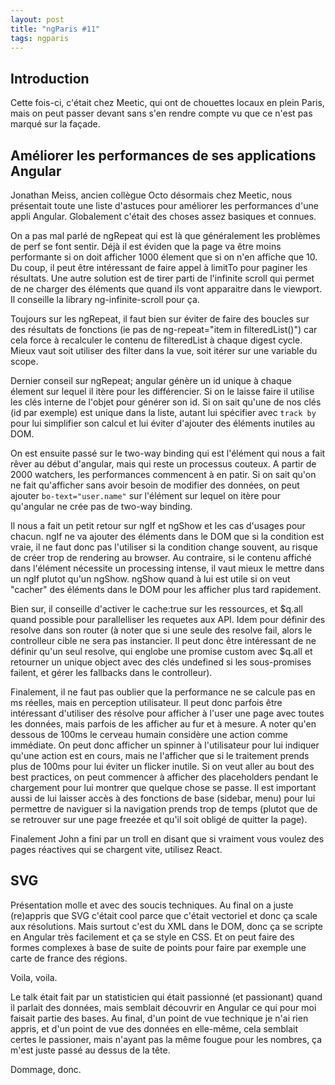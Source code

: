 ```yaml
---
layout: post
title: "ngParis #11"
tags: ngparis
---
```


## Introduction

Cette fois-ci, c'était chez Meetic, qui ont de chouettes locaux en plein Paris,
mais on peut passer devant sans s'en rendre compte vu que ce n'est pas marqué
sur la façade.

## Améliorer les performances de ses applications Angular

Jonathan Meiss, ancien collègue Octo désormais chez Meetic, nous présentait
toute une liste d'astuces pour améliorer les performances d'une appli Angular.
Globalement c'était des choses assez basiques et connues.

On a pas mal parlé de ngRepeat qui est là que généralement les problèmes de
perf se font sentir. Déjà il est éviden que la page va être moins performante
si on doit afficher 1000 élement que si on n'en affiche que 10. Du coup, il
peut être intéressant de faire appel à limitTo pour paginer les résultats. Une
autre solution est de tirer parti de l'infinite scroll qui permet de ne charger
des éléments que quand ils vont apparaitre dans le viewport. Il conseille la
library ng-infinite-scroll pour ça.

Toujours sur les ngRepeat, il faut bien sur éviter de faire des boucles sur des
résultats de fonctions (ie pas de ng-repeat="item in filteredList()") car cela
force à recalculer le contenu de filteredList à chaque digest cycle. Mieux vaut
soit utiliser des filter dans la vue, soit itérer sur une variable du scope.

Dernier conseil sur ngRepeat; angular génère un id unique à chaque élement sur
lequel il itère pour les différencier. Si on le laisse faire il utilise les
clés interne de l'objet pour générer son id. Si on sait qu'une de nos clés (id
par exemple) est unique dans la liste, autant lui spécifier avec `track by`
pour lui simplifier son calcul et lui éviter d'ajouter des éléments inutiles au
DOM.

On est ensuite passé sur le two-way binding qui est l'élément qui nous a fait
rêver au début d'angular, mais qui reste un processus couteux. A partir de 2000
watchers, les performances commencent à en patir. Si on sait qu'on ne fait
qu'afficher sans avoir besoin de modifier des données, on peut ajouter
`bo-text="user.name"` sur l'élément sur lequel on itère pour qu'angular ne crée
pas de two-way binding.

Il nous a fait un petit retour sur ngIf et ngShow et les cas d'usages pour
chacun. ngIf ne va ajouter des éléments dans le DOM que si la condition est
vraie, il ne faut donc pas l'utiliser si la condition change souvent, au risque
de créer trop de rendering au browser. Au contraire, si le contenu affiché dans
l'élément nécessite un processing intense, il vaut mieux le mettre dans un ngIf
plutot qu'un ngShow. ngShow quand à lui est utile si on veut "cacher" des
éléments dans le DOM pour les afficher plus tard rapidement.

Bien sur, il conseille d'activer le cache:true sur les ressources, et $q.all
quand possible pour parallelliser les requetes aux API. Idem pour définir des
resolve dans son router (à noter que si une seule des resolve fail, alors le
controlleur cible ne sera pas instancier. Il peut donc être intéressant de ne
définir qu'un seul resolve, qui englobe une promise custom avec $q.all et
retourner un unique object avec des clés undefined si les sous-promises
failent, et gérer les fallbacks dans le controlleur).

Finalement, il ne faut pas oublier que la performance ne se calcule pas en ms
réelles, mais en perception utilisateur. Il peut donc parfois être intéressant
d'utiliser des résolve pour afficher à l'user une page avec toutes les données,
mais parfois de les afficher au fur et à mesure. A noter qu'en dessous de 100ms
le cerveau humain considère une action comme immédiate. On peut donc afficher
un spinner à l'utilisateur pour lui indiquer qu'une action est en cours, mais
ne l'afficher que si le traitement prends plus de 100ms pour lui éviter un
flicker inutile. Si on veut aller au bout des best practices, on peut commencer
à afficher des placeholders pendant le chargement pour lui montrer que quelque
chose se passe. Il est important aussi de lui laisser accès à des fonctions de
base (sidebar, menu) pour lui permettre de naviguer si la navigation prends
trop de temps (plutot que de se retrouver sur une page freezée et qu'il soit
obligé de quitter la page).

Finalement John a fini par un troll en disant que si vraiment vous voulez des
pages réactives qui se chargent vite, utilisez React.

## SVG

Présentation molle et avec des soucis techniques. Au final on a juste
(re)appris que SVG c'était cool parce que c'était vectoriel et donc ça scale
aux résolutions. Mais surtout c'est du XML dans le DOM, donc ça se scripte en
Angular très facilement et ça se style en CSS. Et on peut faire des formes
complexes à base de suite de points pour faire par exemple une carte de france
des régions.

Voila, voila.

Le talk était fait par un statisticien qui était passionné (et passionant)
quand il parlait des données, mais semblait découvrir en Angular ce qui pour
moi faisait partie des bases. Au final, d'un point de vue technique je n'ai
rien appris, et d'un point de vue des données en elle-même, cela semblait
certes le passioner, mais n'ayant pas la même fougue pour les nombres, ça m'est
juste passé au dessus de la tête.

Dommage, donc.


